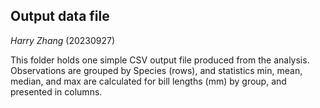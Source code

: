 ## Output data file

*Harry Zhang* (20230927)

This folder holds one simple CSV output file produced from the analysis. Observations are grouped by Species (rows), and statistics min, mean, median, and max are calculated for bill lengths (mm) by group, and presented in columns.